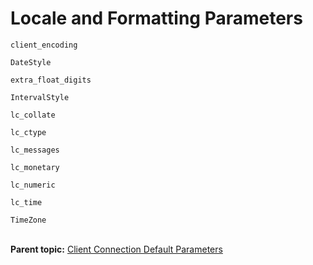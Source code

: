 # Locale and Formatting Parameters 

`client_encoding`

`DateStyle`

`extra_float_digits`

`IntervalStyle`

`lc_collate`

`lc_ctype`

`lc_messages`

`lc_monetary`

`lc_numeric`

`lc_time`

`TimeZone`<br/></br>



**Parent topic:** [Client Connection Default Parameters](../topics/g-client-connection-default-parameters.html)


